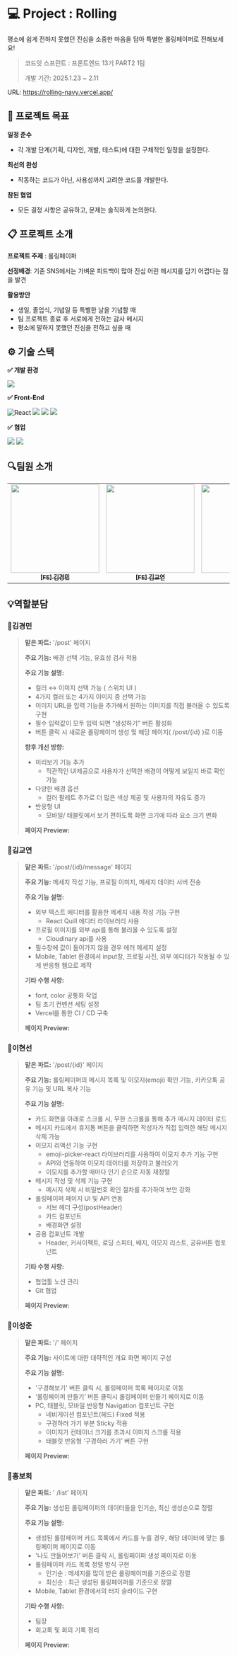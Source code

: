 # 💻 Project : Rolling
평소에 쉽게 전하지 못했던 진심을 소중한 마음을 담아 특별한 롤링페이퍼로 전해보세요! 

> 코드잇 스프린트 : 프론트엔드 13기 PART2 1팀
>
> 개발 기간: 2025.1.23 ~ 2.11

URL: https://rolling-navy.vercel.app/

## 🎯 프로젝트 목표

**일정 준수**
- 각 개발 단계(기획, 디자인, 개발, 테스트)에 대한 구체적인 일정을 설정한다.
  
**최선의 완성**
- 작동하는 코드가 아닌, 사용성까지 고려한 코드를 개발한다.
  
**참된 협업**
- 모든 결정 사항은 공유하고, 문제는 솔직하게 논의한다.

## 📋 프로젝트 소개
**프로젝트 주제** : 롤링페이퍼

**선정배경**:  기존 SNS에서는 가벼운 피드백이 많아 진심 어린 메시지를 담기 어렵다는 점을 발견

**활용방안**
- 생일, 졸업식, 기념일 등 특별한 날을 기념할 때
- 팀 프로젝트 종료 후 서로에게 전하는 감사 메시지
- 평소에 말하지 못했던 진심을 전하고 싶을 때

## ⚙️ 기술 스택 

**✅ 개발 환경**
<div>
  <img src="https://img.shields.io/badge/Visual%20Studio%20Code-0078d7.svg?style=for-the-badge&logo=visual-studio-code&logoColor=white"> 
</div>

**✅ Front-End**
<div>
  
  ![React](https://img.shields.io/badge/react-%2320232a.svg?style=for-the-badge&logo=react&logoColor=%2361DAFB)
  <img src="https://img.shields.io/badge/javascript-F7DF1E?style=for-the-badge&logo=javascript&logoColor=black">
  <img src="https://img.shields.io/badge/Eslint-4B32C3?style=for-the-badge&logo=Eslint&logoColor=white">
  <img src="https://img.shields.io/badge/Prettier-F7B93E?style=for-the-badge&logo=Prettier&logoColor=white">
</div>

**✅ 협업**
<div style="margin: ; text-align: left;" "text-align: left;"> 
   <img src="https://img.shields.io/badge/Git-F05032?style=for-the-badge&logo=Git&logoColor=white">
   <img src="https://img.shields.io/badge/Github-181717?style=for-the-badge&logo=Github&logoColor=white">
</div>

## 🔍팀원 소개


<table>
  <tbody>
    <tr>
      <td align="center"><a href="https://github.com/codeit-kkm">
      <img width=200px src="https://avatars.githubusercontent.com/u/189808233?v=4" alt=""/><br />
      <sub><b>[FE] 김경민</b></sub></a><br /></td>
      <td align="center"><a href="https://github.com/gyoyeon-kim">
      <img width=200px src="https://avatars.githubusercontent.com/u/81516127?v=4" alt=""/><br />
      <sub><b>[FE] 김교연</b></sub></a><br /></td>
      <td align="center"><a href="https://github.com/Supi001">
      <img width=200px src="https://avatars.githubusercontent.com/u/189813561?v=4" alt=""/><br />
      <sub><b>[FE] 이성준</b></sub></a><br /></td>
      <td align="center"><a href="https://github.com/eplssun">
      <img width=200px src="https://avatars.githubusercontent.com/u/85532508?v=4" alt=""/><br />
      <sub><b>[FE] 이현선</b></sub></a><br /></td>
      <td align="center"><a href="https://github.com/bohee-hee">
      <img width=200px src="https://avatars.githubusercontent.com/u/196118653?v=4" alt=""/><br />
      <sub><b>[FE] 홍보희</b></sub></a><br /></td>
    </tr>
  </tbody>
</table>

## 💡역할분담

### **🌟김경민**

> **맡은 파트:** '/post' 페이지
>
> **주요 기능:** 배경 선택 기능, 유효성 검사 적용
>
> **주요 기능 설명:**
> - 컬러 ↔ 이미지 선택 가능 ( 스위치 UI )
> - 4가지 컬러 또는 4가지 이미지 중 선택 가능
> - 이미지 URL을 입력 기능을 추가해서 원하는 이미지를 직접 불러올 수 있도록 구현
> - 필수 입력값이 모두 입력 되면 “생성하기” 버튼 활성화
> - 버튼 클릭 시 새로운 롤링페이퍼 생성 및 해당 페이지( /post/{id} )로 이동
>
> **향후 개선 방향:**
> - 미리보기 기능 추가
>   - 직관적인 UI제공으로 사용자가 선택한 배경이 어떻게 보일지 바로 확인 가능
> - 다양한 배경 옵션
>   - 컬러 팔레트 추가로 더 많은 색상 제공 및 사용자의 자유도 증가
> - 반응형 UI
>   - 모바일/ 태블릿에서 보기 편하도록 화면 크기에 따라 요소 크기 변화
>   
> **페이지 Preview:**

### **🌟김교연**

> **맡은 파트:** '/post/{id}/message' 페이지
>
> **주요 기능:** 메세지 작성 기능, 프로필 이미지, 메세지 데이터 서버 전송
>
> **주요 기능 설명:**
> - 외부 텍스트 에디터를 활용한 메세지 내용 작성 기능 구현
>   - React Quill 에디터 라이브러리 사용
> - 프로필 이미지를 외부 api를 통해 불러올 수 있도록 설정
>   - Cloudinary api를 사용
> - 필수창에 값이 들어가지 않을 경우 에러 메세지 설정
> - Mobile, Tablet 환경에서 input창, 프로필 사진, 외부 에디터가 작동될 수 있게 반응형 웹으로 제작
> >
> **기타 수행 사항:**
> - font, color 공통화 작업
> - 팀 초기 컨벤션 세팅 설정
> - Vercel를 통한 CI / CD 구축
>   
> **페이지 Preview:**  


### **🌟이현선**

> **맡은 파트:** '/post/{id}' 페이지
>
> **주요 기능:** 롤링페이퍼의 메시지 목록 및 이모지(emoji) 확인 기능, 카카오톡 공유 기능 및 URL 복사 기능
>
> **주요 기능 설명:**
> - 카드 화면을 아래로 스크롤 시, 무한 스크롤을 통해 추가 메시지 데이터 로드
> - 메시지 카드에서 휴지통 버튼을 클릭하면 작성자가 직접 입력한 해당 메시지 삭제 가능
> - 이모지 리액션 기능 구현
>   - emoji-picker-react 라이브러리를 사용하여 이모지 추가 기능 구현
>   - API와 연동하여 이모지 데이터를 저장하고 불러오기
>   - 이모지를 추가할 때마다 인기 순으로 자동 재정렬
> - 메시지 작성 및 삭제 기능 구현
>   - 메시지 삭제 시 비밀번호 확인 절차를 추가하여 보안 강화 
> - 롤링페이퍼 페이지 UI 및 API 연동
>   - 서브 헤더 구성(postHeader)
>   - 카드 컴포넌트
>   - 배경화면 설정
>  - 공용 컴포넌트 개발
>    - Header, 커서이펙트, 로딩 스피터, 배지, 이모지 리스트, 공유버튼 컴포넌트
> >
> **기타 수행 사항:**
> - 협업툴 노션 관리
> - Git 협업
>   
> **페이지 Preview:**  

### **🌟이성준**

> **맡은 파트:** '/' 페이지
>
> **주요 기능:** 사이트에 대한 대략적인 개요 화면 페이지 구성
>
> **주요 기능 설명:**
> - '구경해보기' 버튼 클릭 시, 롤링페이퍼 목록 페이지로 이동
> - ‘롤링페이퍼 만들기’ 버튼 클릭시 롤링페이퍼 만들기 페이지로 이동
> - PC, 태블릿, 모바일 반응형 Navigation 컴포넌트 구현 
>   - 네비게이션 컴포넌트(헤드) Fixed 적용
>   - 구경하러 가기 부분 Sticky 적용
>   - 이미지가 컨테이너 크기를 초과시 이미지 스크롤 적용
>   - 태블릿 반응형 ‘구경하러 가기’ 버튼 구현
>     
> **페이지 Preview:**  

### **🌟홍보희**

> **맡은 파트:** ' /list' 페이지
>
> **주요 기능:** 생성된 롤링페이퍼의 데이터들을 인기순, 최신 생성순으로 정렬
>
> **주요 기능 설명:**
> - 생성된 롤링페이퍼 카드 목록에서 카드를 누를 경우, 해당 데이터에 맞는 롤링페이퍼 페이지로 이동
> - '나도 만들어보기' 버튼 클릭 시, 롤링페이퍼 생성 페이지로 이동
> - 롤링페이퍼 카드 목록 정렬 방식 구현
>   - 인기순 : 메세지를 많이 받은 롤링페이퍼를 기준으로 정렬
>   - 최신순 : 최근 생성된 롤링페이퍼를 기준으로 정렬
> - Mobile, Tablet 환경에서의 터치 슬라이드 구현
>   
> **기타 수행 사항:**
> - 팀장
> - 회고록 및 회의 기록 정리
>     
> **페이지 Preview:**  
